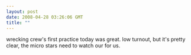 ```yaml
---
layout: post
date: 2008-04-28 03:26:06 GMT
title: ""
---
```

wrecking crew's first practice today was great. low turnout, but it's pretty clear, the micro stars need to watch our for us.